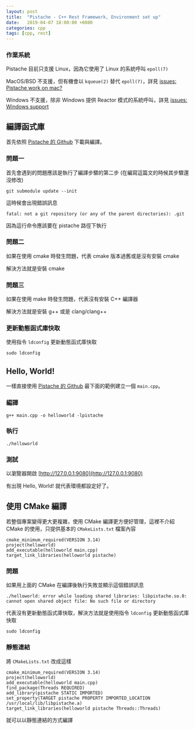 ```yaml
---
layout: post
title:  "Pistache - C++ Rest Framework, Environment set up"
date:   2019-04-07 18:00:00 +0800
categories: cpp
tags: [cpp, rest]
---
```


### 作業系統

Pistache 目前只支援 Linux，因為它使用了 Linux 的系統呼叫 `epoll(7)`

MacOS/BSD  不支援，但有機會以 `kqueue(2)` 替代 `epoll(7)`，詳見 [issues: Pistache work on mac?](https://github.com/oktal/pistache/issues/1)

Windows 不支援，除非 Windows 提供 Reactor 模式的系統呼叫，詳見 [issues: Windows support](https://github.com/oktal/pistache/issues/6)

## 編譯函式庫

首先依照 [Pistache 的 Github](https://github.com/oktal/pistache) 下載與編譯。

### 問題一

首先會遇到的問題應該是執行了編譯步驟的第二步 (在編寫這篇文的時候其步驟還沒修改)

    git submodule update --init

這時候會出現錯誤訊息

    fatal: not a git repository (or any of the parent directories): .git

因為這行命令應該要在 pistache 路徑下執行

### 問題二

如果在使用 cmake 時發生問題，代表 cmake 版本過舊或是沒有安裝 cmake 

解決方法就是安裝 cmake

### 問題三

如果在使用 make 時發生問題，代表沒有安裝 C++ 編譯器

解決方法就是安裝 g++ 或是 clang/clang++

### 更新動態函式庫快取

使用指令 `ldconfig` 更新動態函式庫快取

    sudo ldconfig

## Hello, World!

一樣直接使用 [Pistache 的 Github](https://github.com/oktal/pistache) 最下面的範例建立一個 `main.cpp`。

### 編譯

    g++ main.cpp -o helloworld -lpistache

### 執行

    ./helloworld

### 測試

以瀏覽器開啟 [http://127.0.0.1:9080](http://127.0.0.1:9080)

有出現 Hello, World! 就代表環境都設定好了。

## 使用 CMake 編譯

若整個專案變得更大更複雜，使用 CMake 編譯更方便好管理，這裡不介紹 CMake 的使用，只提供基本的 `CMakeLists.txt` 檔案內容

    cmake_minimum_required(VERSION 3.14)
    project(helloworld)
    add_executable(helloworld main.cpp)
    target_link_libraries(helloworld pistache)
    
### 問題

如果用上面的 CMake 在編譯後執行失敗並顯示這個錯誤訊息

    ./helloworld: error while loading shared libraries: libpistache.so.0: cannot open shared object file: No such file or directory

代表沒有更新動態函式庫快取，解決方法就是使用指令 `ldconfig` 更新動態函式庫快取

    sudo ldconfig

### 靜態連結

將 `CMakeLists.txt` 改成這樣

    cmake_minimum_required(VERSION 3.14)
    project(helloworld)
    add_executable(helloworld main.cpp)
    find_package(Threads REQUIRED)
    add_library(pistache STATIC IMPORTED)
    set_property(TARGET pistache PROPERTY IMPORTED_LOCATION /usr/local/lib/libpistache.a)
    target_link_libraries(helloworld pistache Threads::Threads)

就可以以靜態連結的方式編譯
